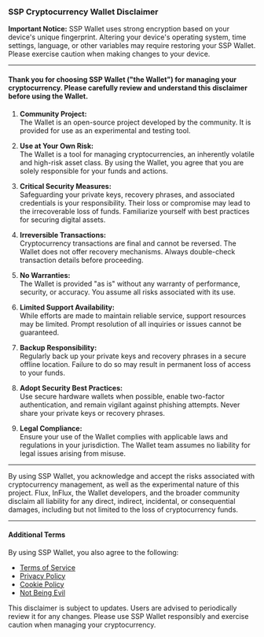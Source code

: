 ### SSP Cryptocurrency Wallet Disclaimer

**Important Notice:** SSP Wallet uses strong encryption based on your device's unique fingerprint. Altering your device's operating system, time settings, language, or other variables may require restoring your SSP Wallet. Please exercise caution when making changes to your device.

---

#### Thank you for choosing SSP Wallet ("the Wallet") for managing your cryptocurrency. Please carefully review and understand this disclaimer before using the Wallet.

1. **Community Project:**  
   The Wallet is an open-source project developed by the community. It is provided for use as an experimental and testing tool.

2. **Use at Your Own Risk:**  
   The Wallet is a tool for managing cryptocurrencies, an inherently volatile and high-risk asset class. By using the Wallet, you agree that you are solely responsible for your funds and actions.

3. **Critical Security Measures:**  
   Safeguarding your private keys, recovery phrases, and associated credentials is your responsibility. Their loss or compromise may lead to the irrecoverable loss of funds. Familiarize yourself with best practices for securing digital assets.

4. **Irreversible Transactions:**  
   Cryptocurrency transactions are final and cannot be reversed. The Wallet does not offer recovery mechanisms. Always double-check transaction details before proceeding.

5. **No Warranties:**  
   The Wallet is provided "as is" without any warranty of performance, security, or accuracy. You assume all risks associated with its use.

6. **Limited Support Availability:**  
   While efforts are made to maintain reliable service, support resources may be limited. Prompt resolution of all inquiries or issues cannot be guaranteed.

7. **Backup Responsibility:**  
   Regularly back up your private keys and recovery phrases in a secure offline location. Failure to do so may result in permanent loss of access to your funds.

8. **Adopt Security Best Practices:**  
   Use secure hardware wallets when possible, enable two-factor authentication, and remain vigilant against phishing attempts. Never share your private keys or recovery phrases.

9. **Legal Compliance:**  
   Ensure your use of the Wallet complies with applicable laws and regulations in your jurisdiction. The Wallet team assumes no liability for legal issues arising from misuse.

---

By using SSP Wallet, you acknowledge and accept the risks associated with cryptocurrency management, as well as the experimental nature of this project. Flux, InFlux, the Wallet developers, and the broader community disclaim all liability for any direct, indirect, incidental, or consequential damages, including but not limited to the loss of cryptocurrency funds.

---

#### Additional Terms
By using SSP Wallet, you also agree to the following:  
- [Terms of Service](https://sspwallet.io/terms-of-service)
- [Privacy Policy](https://sspwallet.io/privacy-policy)  
- [Cookie Policy](https://sspwallet.io/cookie-policy)  
- [Not Being Evil](https://www.youtube.com/watch?v=GJVk_LfASxk&ab_channel=FluxLabs)

This disclaimer is subject to updates. Users are advised to periodically review it for any changes. Please use SSP Wallet responsibly and exercise caution when managing your cryptocurrency.
